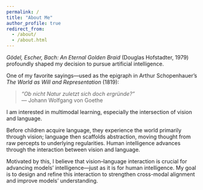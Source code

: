 ```yaml
---
permalink: /
title: "About Me"
author_profile: true
redirect_from: 
  - /about/
  - /about.html
---
```


*Gödel, Escher, Bach: An Eternal Golden Braid* (Douglas Hofstadter, 1979) profoundly shaped my decision to pursue artificial intelligence.

One of my favorite sayings—used as the epigraph in Arthur Schopenhauer’s *The World as Will and Representation* (1819):

> *“Ob nicht Natur zuletzt sich doch ergründe?”*  
> — Johann Wolfgang von Goethe

I am interested in multimodal learning, especially the intersection of vision and language.

Before children acquire language, they experience the world primarily through vision; language then scaffolds abstraction, moving thought from raw percepts to underlying regularities. Human intelligence advances through the interaction between vision and language.

Motivated by this, I believe that vision–language interaction is crucial for advancing models’ intelligence—just as it is for human intelligence. My goal is to design and refine this interaction to strengthen cross-modal alignment and improve models’ understanding.
